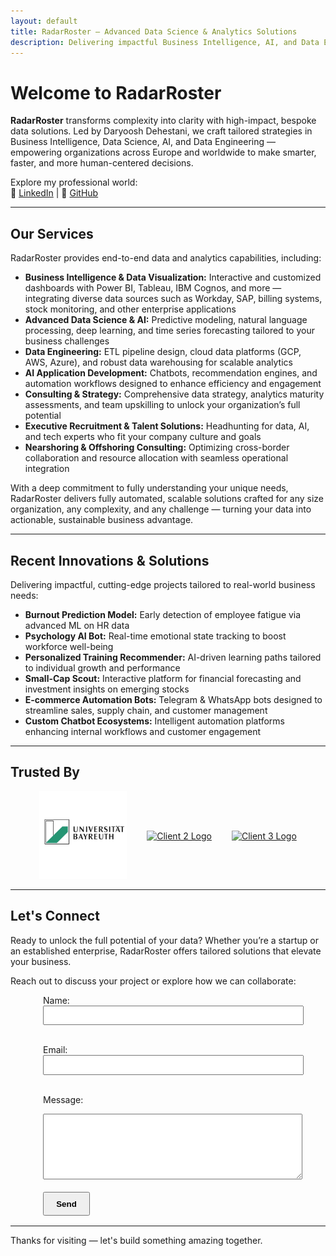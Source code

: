 ```yaml
---
layout: default
title: RadarRoster – Advanced Data Science & Analytics Solutions
description: Delivering impactful Business Intelligence, AI, and Data Engineering services by Daryoosh Dehestani — your trusted partner for data-driven success.
---
```


# Welcome to RadarRoster

**RadarRoster** transforms complexity into clarity with high-impact, bespoke data solutions. Led by Daryoosh Dehestani, we craft tailored strategies in Business Intelligence, Data Science, AI, and Data Engineering — empowering organizations across Europe and worldwide to make smarter, faster, and more human-centered decisions.

Explore my professional world:  
🔗 [LinkedIn](https://www.linkedin.com/in/daryooshdehestani/) | 🔗 [GitHub](https://github.com/dda-oo)

---

## Our Services

RadarRoster provides end-to-end data and analytics capabilities, including:

- **Business Intelligence & Data Visualization:** Interactive and customized dashboards with Power BI, Tableau, IBM Cognos, and more — integrating diverse data sources such as Workday, SAP, billing systems, stock monitoring, and other enterprise applications  
- **Advanced Data Science & AI:** Predictive modeling, natural language processing, deep learning, and time series forecasting tailored to your business challenges  
- **Data Engineering:** ETL pipeline design, cloud data platforms (GCP, AWS, Azure), and robust data warehousing for scalable analytics  
- **AI Application Development:** Chatbots, recommendation engines, and automation workflows designed to enhance efficiency and engagement  
- **Consulting & Strategy:** Comprehensive data strategy, analytics maturity assessments, and team upskilling to unlock your organization’s full potential  
- **Executive Recruitment & Talent Solutions:** Headhunting for data, AI, and tech experts who fit your company culture and goals  
- **Nearshoring & Offshoring Consulting:** Optimizing cross-border collaboration and resource allocation with seamless operational integration  

With a deep commitment to fully understanding your unique needs, RadarRoster delivers fully automated, scalable solutions crafted for any size organization, any complexity, and any challenge — turning your data into actionable, sustainable business advantage.

---

## Recent Innovations & Solutions

Delivering impactful, cutting-edge projects tailored to real-world business needs:

- **Burnout Prediction Model:** Early detection of employee fatigue via advanced ML on HR data  
- **Psychology AI Bot:** Real-time emotional state tracking to boost workforce well-being  
- **Personalized Training Recommender:** AI-driven learning paths tailored to individual growth and performance  
- **Small-Cap Scout:** Interactive platform for financial forecasting and investment insights on emerging stocks  
- **E-commerce Automation Bots:** Telegram & WhatsApp bots designed to streamline sales, supply chain, and customer management  
- **Custom Chatbot Ecosystems:** Intelligent automation platforms enhancing internal workflows and customer engagement  

---

## Trusted By

<div class="clients-logos" style="display:flex; gap:2rem; flex-wrap:wrap; justify-content:center; align-items:center;">
  
  <!-- Client 1 -->
  <a href="https://www.uni-bayreuth.de" target="_blank" rel="noopener noreferrer" title="University of Bayreuth">
    <img src="https://raw.githubusercontent.com/dda-oo/radarroster/main/assets/img/clients/ubt.jpg" alt="UBT" style="max-width:140px; filter: grayscale(30%); transition: filter 0.3s ease-in-out;" />
  </a>

  <!-- Client 2 -->
  <a href="https://client2.com" target="_blank" rel="noopener noreferrer" title="Client 2">
    <img src="https://raw.githubusercontent.com/dda-oo/radarroster/main/assets/img/clients/client2-logo.jpg" alt="Client 2 Logo" style="max-width:140px; filter: grayscale(30%); transition: filter 0.3s ease-in-out;" />
  </a>

  <!-- Client 3 -->
  <a href="https://client3.com" target="_blank" rel="noopener noreferrer" title="Client 3">
    <img src="https://raw.githubusercontent.com/dda-oo/radarroster/main/assets/img/clients/client3-logo.jpg" alt="Client 3 Logo" style="max-width:140px; filter: grayscale(30%); transition: filter 0.3s ease-in-out;" />
  </a>

</div>

---

## Let's Connect

Ready to unlock the full potential of your data? Whether you’re a startup or an established enterprise, RadarRoster offers tailored solutions that elevate your business.

Reach out to discuss your project or explore how we can collaborate:

<form
  id="contact-form"
  action="https://formsubmit.co/dehestani@radarroster.com"
  method="POST"
  style="max-width:400px; margin:auto;"
>
  <input type="hidden" name="_captcha" value="false" />
  <input type="text" name="_honey" style="display:none" />

  <label for="name">Name:</label><br />
  <input type="text" id="name" name="name" required style="width:100%; padding:0.4rem;" /><br /><br />

  <label for="email">Email:</label><br />
  <input type="email" id="email" name="email" required style="width:100%; padding:0.4rem;" /><br /><br />

  <label for="message">Message:</label><br />
  <textarea
    id="message"
    name="message"
    rows="6"
    required
    style="width:100%; padding:0.4rem;"
  ></textarea
  ><br /><br />

  <button type="submit" style="padding: 0.6rem 1.2rem; font-weight: bold; cursor: pointer;">
    Send
  </button>
</form>

<div id="form-status" style="margin-top: 1rem; font-weight: bold; text-align: center;"></div>

<script>
  document.getElementById("contact-form").addEventListener("submit", function (event) {
    event.preventDefault();
    const form = event.target;
    const formData = new FormData(form);
    fetch(form.action, {
      method: "POST",
      body: formData,
      headers: { Accept: "application/json" },
    })
      .then((response) => {
        if (response.ok) {
          form.reset();
          document.getElementById("form-status").textContent =
            "Thank you! I will get back to you shortly.";
        } else {
          document.getElementById("form-status").textContent =
            "Oops! There was an issue submitting your message.";
        }
      })
      .catch(() => {
        document.getElementById("form-status").textContent =
          "Oops! There was an issue submitting your message.";
      });
  });
</script>

---

Thanks for visiting — let's build something amazing together.
